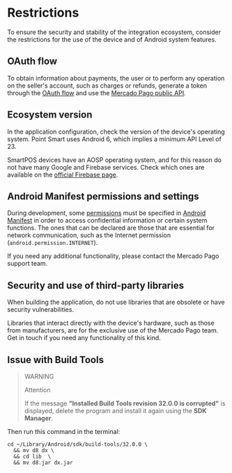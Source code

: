 # Restrictions

To ensure the security and stability of the integration ecosystem, consider the restrictions for the use of the device and of Android system features.

## OAuth flow

To obtain information about payments, the user or to perform any operation on the seller's account, such as charges or refunds, generate a token through the [OAuth flow](/developers/en/docs/main-apps/additional-content/security/oauth/introduction) and use the [Mercado Pago public API](/developers/en/reference).

## Ecosystem version

In the application configuration, check the version of the device's operating system. Point Smart uses Android 6, which implies a minimum API Level of 23.

SmartPOS devices have an AOSP operating system, and for this reason do not have many Google and Firebase services. Check which ones are available on the [official Firebase page](https://firebase.google.com/docs/android/android-play-services).

## Android Manifest permissions and settings

During development, some [permissions](https://developer.android.com/guide/topics/permissions/overview) must be specified in [Android Manifest](https://developer.android.com/guide/topics/manifest/manifest-intro) in order to access confidential information or certain system functions. The ones that can be declared are those that are essential for network communication, such as the Internet permission (`android.permission.INTERNET`).

If you need any additional functionality, please contact the Mercado Pago support team. 

## Security and use of third-party libraries

When building the application, do not use libraries that are obsolete or have security vulnerabilities.

Libraries that interact directly with the device's hardware, such as those from manufacturers, are for the exclusive use of the Mercado Pago team. Get in touch if you need any functionality of this kind.

## Issue with Build Tools

> WARNING
>
> Attention
>
> If the message **"Installed Build Tools revision 32.0.0 is corrupted"** is displayed, delete the program and install it again using the **SDK Manager**.

Then run this command in the terminal:

```shell command
cd ~/Library/Android/sdk/build-tools/32.0.0 \
  && mv d8 dx \
  && cd lib  \
  && mv d8.jar dx.jar
```